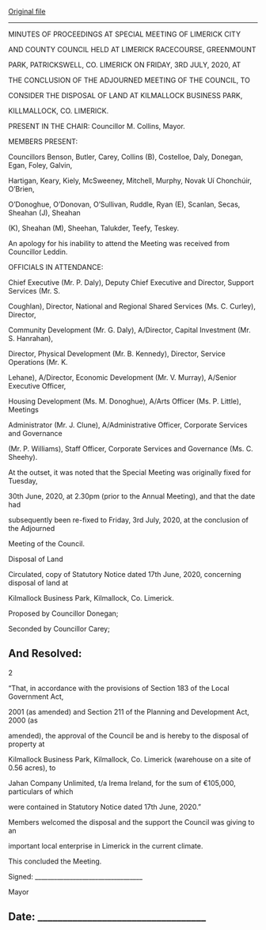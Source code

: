 [Original file](https://www.limerick.ie/sites/default/files/media/documents/2020-09/01-e-minutes-special-meeting-03.07.2020.pdf)

---
MINUTES OF PROCEEDINGS AT SPECIAL MEETING OF LIMERICK CITY

AND COUNTY COUNCIL HELD AT LIMERICK RACECOURSE, GREENMOUNT

PARK, PATRICKSWELL, CO. LIMERICK ON FRIDAY, 3RD JULY, 2020, AT

THE CONCLUSION OF THE ADJOURNED MEETING OF THE COUNCIL, TO

CONSIDER THE DISPOSAL OF LAND AT KILMALLOCK BUSINESS PARK,

KILLMALLOCK, CO. LIMERICK.

PRESENT IN THE CHAIR:   Councillor M. Collins, Mayor.

MEMBERS PRESENT:

Councillors Benson, Butler, Carey, Collins (B), Costelloe, Daly, Donegan, Egan, Foley, Galvin,

Hartigan, Keary, Kiely, McSweeney, Mitchell, Murphy, Novak Uí Chonchúir, O’Brien,

O’Donoghue, O’Donovan, O’Sullivan, Ruddle, Ryan (E), Scanlan, Secas, Sheahan (J), Sheahan

(K), Sheahan (M), Sheehan, Talukder, Teefy, Teskey.

An apology for his inability to attend the Meeting was received from Councillor Leddin.

OFFICIALS IN ATTENDANCE:

Chief Executive (Mr. P. Daly), Deputy Chief Executive and Director, Support Services (Mr. S.

Coughlan), Director, National and Regional Shared Services (Ms. C. Curley), Director,

Community Development (Mr. G. Daly), A/Director, Capital Investment (Mr. S. Hanrahan),

Director, Physical Development (Mr. B. Kennedy), Director, Service Operations (Mr. K.

Lehane), A/Director, Economic Development (Mr. V. Murray), A/Senior Executive Officer,

Housing Development (Ms. M. Donoghue), A/Arts Officer (Ms. P. Little), Meetings

Administrator (Mr. J. Clune), A/Administrative Officer, Corporate Services and Governance

(Mr. P. Williams), Staff Officer, Corporate Services and Governance (Ms. C. Sheehy).

At the outset, it was noted that the Special Meeting was originally fixed for Tuesday,

30th June, 2020, at 2.30pm (prior to the Annual Meeting), and that the date had

subsequently been re-fixed to Friday, 3rd July, 2020, at the conclusion of the Adjourned

Meeting of the Council.

Disposal of Land

Circulated, copy of Statutory Notice dated 17th June, 2020, concerning disposal of land at

Kilmallock Business Park, Kilmallock, Co. Limerick.

Proposed by Councillor Donegan;

Seconded by Councillor Carey;

And Resolved:
---
2

“That, in accordance with the provisions of Section 183 of the Local Government Act,

2001 (as amended) and Section 211 of the Planning and Development Act, 2000 (as

amended), the approval of the Council be and is hereby to the disposal of property at

Kilmallock Business Park, Kilmallock, Co. Limerick (warehouse on a site of 0.56 acres), to

Jahan Company Unlimited, t/a Irema Ireland, for the sum of €105,000, particulars of which

were contained in Statutory Notice dated 17th June, 2020.”

Members welcomed the disposal and the support the Council was giving to an

important local enterprise in Limerick in the current climate.

This concluded the Meeting.

Signed: \_\_\_\_\_\_\_\_\_\_\_\_\_\_\_\_\_\_\_\_\_\_\_\_\_\_\_\_\_\_\_\_\_\_

Mayor

Date: \_\_\_\_\_\_\_\_\_\_\_\_\_\_\_\_\_\_\_\_\_\_\_\_\_\_\_\_\_\_\_\_\_\_
---

